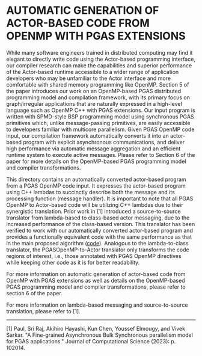 # AUTOMATIC GENERATION OF ACTOR-BASED CODE FROM OPENMP WITH PGAS EXTENSIONS

While many software engineers trained in distributed computing may find it elegant to directly write code using the Actor-based programming interface, our compiler research can make the capabilities and superior performance of the Actor-based runtime accessible to a wider range of application developers who may be unfamiliar to the Actor interface and more comfortable with shared memory programming like OpenMP. Section 5 of the paper introduces our work on an OpenMP-based PGAS distributed programming model and compilation framework, with its primary focus on graph/irregular applications that are naturally expressed in a high-level language such as OpenMP C++ with PGAS extensions. Our input program is written with SPMD-style BSP programming model using synchronous PGAS primitives which, unlike message-passing primitives, are easily accessible to developers familiar with multicore parallelism. Given PGAS OpenMP code input, our compilation framework automatically converts it into an actor-based program with explicit asynchronous communications, and deliver high performance via automatic message aggregation and an efficient runtime system to execute active messages. Please refer to Section 6 of the paper for more details on the OpenMP-based PGAS programming model and compiler transformations.

This directory contains an automatically converted actor-based program from a PGAS OpenMP code input. It expresses the actor-based program using C++ lambdas to succinctly describe both the message and its processing function (message handler). It is important to note that all PGAS OpenMP to Actor-based code will be utilizing C++ lambdas due to their synergistic translation. Prior work in [1] introduced a source-to-source translator from lambda-based to class-based actor messaging, due to the increased performance of the class-based version. This translator has been verified to work with our automatically converted actor-based program and provides a functionally equivalent code with the same performance as that in the main proposed algorithm ([code](https://github.com/youssefelmougy/jaccard-selector/blob/main/Selector/hclib/modules/bale_actor/jaccard-selector/jaccard_kmer_selector.cpp)).
Analogous to the lambda-to-class translator, the PGASOpenMP-to-Actor translator only transforms the code regions of interest, i.e., those annotated with PGAS OpenMP directives while keeping other code as it is for better readability.

For more information on automatic generation of actor-based code from OpenMP with PGAS extensions as well as details on the OpenMP-based PGAS programming model and compiler transformations, please refer to section 6 of the paper.

For more information on lambda-based messaging and source-to-source translation, please refer to [1].

-----------------------------------------

[1] Paul, Sri Raj, Akihiro Hayashi, Kun Chen, Youssef Elmougy, and Vivek Sarkar. "A Fine-grained Asynchronous Bulk Synchronous parallelism model for PGAS applications." Journal of Computational Science (2023): p. 102014.
